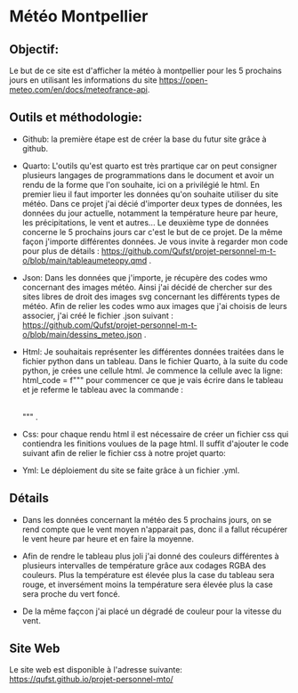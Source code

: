 # Météo Montpellier

## Objectif:

Le but de ce site est d'afficher la météo à montpellier pour les 5 prochains jours en utilisant les informations du site https://open-meteo.com/en/docs/meteofrance-api.

## Outils et méthodologie:

- Github: la première étape est de créer la base du futur site grâce à github.

- Quarto: L'outils qu'est quarto est très prartique car on peut consigner plusieurs langages de programmations dans le document et avoir un rendu de la forme que l'on souhaite, ici on a privilégié le html. 
En premier lieu il faut importer les données qu'on souhaite utiliser du site météo. Dans ce projet j'ai décié d'importer deux types de données, les données du jour actuelle, notamment la température heure par heure, les précipitations, le vent et autres... Le deuxième type de données concerne le 5 prochains jours car c'est le but de ce projet. De la même façon j'importe différentes données. 
 Je vous invite à regarder mon code pour plus de détails : https://github.com/Qufst/projet-personnel-m-t-o/blob/main/tableaumeteopy.qmd .

 - Json: Dans les données que j'importe, je récupère des codes wmo concernant des images météo. Ainsi j'ai décidé de chercher sur des sites libres de droit des images svg concernant les différents types de météo. Afin de relier les codes wmo aux images que j'ai choisis de leurs associer, j'ai créé le fichier .json suivant : https://github.com/Qufst/projet-personnel-m-t-o/blob/main/dessins_meteo.json .

 - Html: Je souhaitais représenter les différentes données traitées dans le fichier python dans un tableau. Dans le fichier Quarto, à la suite du code python, je crées une cellule html. Je commence la cellule avec la ligne: html_code = f""" <table id="myTable1"> pour commencer ce que je vais écrire dans le tableau et je referme le tableau avec la commande : </table> """ .

 - Css: pour chaque rendu html il est nécessaire de créer un fichier css qui contiendra les finitions voulues de la page html. Il suffit d'ajouter le code suivant afin de relier le fichier css à notre projet quarto:
<head>
    <link rel="stylesheet" href="style.css">
</head> 

- Yml: Le déploiement du site se faite grâce à un fichier .yml.

## Détails

- Dans les données concernant la météo des 5 prochains jours, on se rend compte que le vent moyen n'apparait pas, donc il a fallut récupérer le vent heure par heure et en faire la moyenne.

- Afin de rendre le tableau plus joli j'ai donné des couleurs différentes à plusieurs intervalles de température grâce aux codages RGBA des couleurs. Plus la température est élevée plus la case du tableau sera rouge, et inversément moins la température sera élevée plus la case sera proche du vert foncé.

- De la même façcon j'ai placé un dégradé de couleur pour la vitesse du vent.

## Site Web

Le site web est disponible à l'adresse suivante: https://qufst.github.io/projet-personnel-mto/


